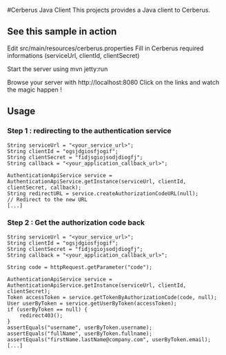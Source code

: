 #Cerberus Java Client
This projects provides a Java client to Cerberus.

## See this sample in action
Edit src/main/resources/cerberus.properties
Fill in Cerberus required informations (serviceUrl, clientId, clientSecret)

Start the server using mvn jetty:run

Browse your server with http://localhost:8080
Click on the links and watch the magic happen !

## Usage
### Step 1 : redirecting to the authentication service

	String serviceUrl = "<your_service_url>";
	String clientId = "ogsjdgiosfjogif";
	String clientSecret = "fidjsgiojsodjdiogfj";
	String callback = "<your_application_callback_url>";
	
	AuthenticationApiService service = AuthenticationApiService.getInstance(serviceUrl, clientId, clientSecret, callback);
	String redirectURL = service.createAuthorizationCodeURL(null);
	// Redirect to the new URL
	[...]
	
### Step 2 : Get the authorization code back

	String serviceUrl = "<your_service_url>";
	String clientId = "ogsjdgiosfjogif";
	String clientSecret = "fidjsgiojsodjdiogfj";
	String callback = "<your_application_callback_url>";
    
    String code = httpRequest.getParameter("code");

	AuthenticationApiService service = AuthenticationApiService.getInstance(serviceUrl, clientId, clientSecret);
	Token accessToken = service.getTokenByAuthorizationCode(code, null);
	User userByToken = service.getUserByToken(accessToken);
	if (userByToken == null) {
		redirect403();
	}
	assertEquals("username", userByToken.username);
	assertEquals("fullName", userByToken.fullname);
	assertEquals("firstName.lastName@company.com", userByToken.email);
	[...]
